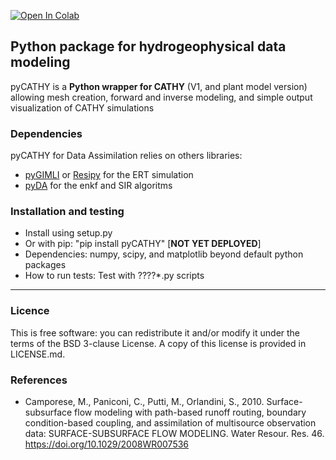 [![Open In Colab](https://colab.research.google.com/assets/colab-badge.svg)](https://colab.research.google.com/drive/1Zl-VpMbrESu9MbeNpgUvXS6nfluno_dG#scrollTo=be0ef8fe-51bb-4d86-b00a-fa027c286ecf)

## Python package for hydrogeophysical data modeling

pyCATHY is a **Python wrapper for CATHY** (V1, and plant model version) allowing mesh creation, forward and inverse modeling, and simple output visualization of CATHY simulations

### Dependencies

pyCATHY for Data Assimilation relies on others libraries: 
- [pyGIMLI](https://github.com/gimli-org/gimli) or [Resipy](https://gitlab.com/hkex/resipy) for the ERT simulation
- [pyDA](https://github.com/hickmank/pyda) for the enkf and SIR algoritms


### Installation and testing

* Install using setup.py
* Or with pip: "pip install pyCATHY" [**NOT YET DEPLOYED**]
* Dependencies: numpy, scipy, and matplotlib beyond default python packages
* How to run tests: Test with ??\??*.py scripts

---

### Licence ###
This is free software: you can redistribute it and/or modify it under the terms of the BSD 3-clause License. A copy of this license is provided in LICENSE.md.

### References ###

- Camporese, M., Paniconi, C., Putti, M., Orlandini, S., 2010. Surface-subsurface flow modeling with path-based runoff routing, boundary condition-based coupling, and assimilation of multisource observation data: SURFACE-SUBSURFACE FLOW MODELING. Water Resour. Res. 46. https://doi.org/10.1029/2008WR007536



